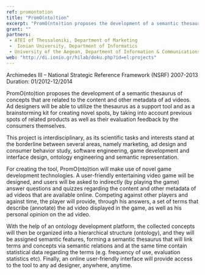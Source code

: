 ```yaml
---
ref: promontotion
title: "PromO(nto)tion"
excerpt: "PromO(nto)tion proposes the development of a semantic thesaurus of concepts that are related to the content and other metadata of ad videos. Ad designers will be able to utilize the thesaurus as a support tool and as a brainstorming kit for creating novel spots, by taking into account previous spots of related products as well as their evaluation feedback by the consumers themselves."
grant: ""
partners:
 - ATEI of Thessaloniki, Department of Marketing
 -  Ionian University, Department of Informatics
 - University of the Aegean, Department of Information & Communications Systems Engineering
web: "http://di.ionio.gr/hilab/doku.php?id=el:projects"
---
```


Archimedes III – National Strategic Reference Framework (NSRF) 2007-2013 Duration: 01/2012-12/2014

PromO(nto)tion proposes the development of a semantic thesaurus of concepts that are related to the content and other metadata of ad videos. Ad designers will be able to utilize the thesaurus as a support tool and as a brainstorming kit for creating novel spots, by taking into account previous spots of related products as well as their evaluation feedback by the consumers themselves.

This project is interdisciplinary, as its scientific tasks and interests stand at the borderline between several areas, namely marketing, ad design and consumer behavior study, software engineering, game development and interface design, ontology engineering and semantic representation.

For creating the tool, PromO(nto)tion will make use of novel game development technologies. A user-friendly entertaining video game will be designed, and users will be asked to indirectly (by playing the game) answer questions and quizzes regarding the content and other metadata of ad videos that are available online. Competing against other players and against time, the player will provide, through his answers, a set of terms that describe (annotate) the ad video displayed in the game, as well as his personal opinion on the ad video.

With the help of an ontology development platform, the collected concepts will then be organized into a hierarchical structure (ontology), and they will be assigned semantic features, forming a semantic thesaurus that will link terms and concepts via semantic relations and at the same time contain statistical data regarding the terms (e.g. frequency of use, evaluation statistics etc). Finally, an online user-friendly interface will provide access to the tool to any ad designer, anywhere, anytime.

